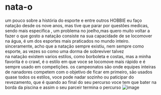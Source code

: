 # nata-o
um pouco sobre a história do esporte e entre outros
HOBBIE
eu  faço natação desde os nove anos, mas tive  que parar por questões medicas, sendo mais especifica  , um problema no joelho,mas quero muito voltar a fazer o que gosto
a natação consiste na sua capacidade de se locomover na água, é um dos esportes mais praticados no mundo inteiro. sinceramente, acho que a natação sempre existiu, nem sempre como esporte, as vezes so como uma dorma de sobreviver talvez    
na natação existem varios estilos, como borboleta e costas, mas a minha favorita é o crawl, é o estilo em que voce se locomove mais rápido e é sempre usado em competições.
os campeonatos são onde equipes inteiras de nanadores  competem com o objetivo de ficar em primeiro, são usados quase todos os estilos, voce pode nadar sozinho ou paticipar do revezamento, que é quando ao final do seu percurso voce tem que bater na borda da piscina e assim o seu parceir termina  o percurso
![image](https://user-images.githubusercontent.com/96434172/146799288-bc12e629-d46a-4242-a493-3b439baea1ad.png)
